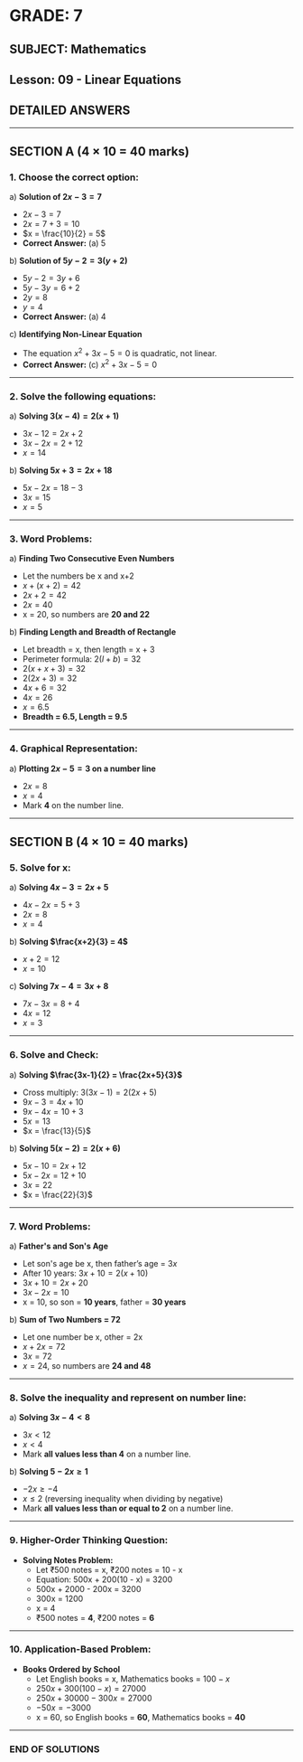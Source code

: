 # **GRADE: 7**
## **SUBJECT: Mathematics**
## **Lesson: 09 - Linear Equations**
## **DETAILED ANSWERS**

---

## **SECTION A (4 × 10 = 40 marks)**

### **1. Choose the correct option:**

a) **Solution of $2x - 3 = 7$**
   - $2x - 3 = 7$
   - $2x = 7 + 3 = 10$
   - $x = \frac{10}{2} = 5$
   - **Correct Answer:** (a) 5

b) **Solution of $5y - 2 = 3(y + 2)$**
   - $5y - 2 = 3y + 6$
   - $5y - 3y = 6 + 2$
   - $2y = 8$
   - $y = 4$
   - **Correct Answer:** (a) 4

c) **Identifying Non-Linear Equation**
   - The equation $x^2 + 3x - 5 = 0$ is quadratic, not linear.
   - **Correct Answer:** (c) $x^2 + 3x - 5 = 0$

---

### **2. Solve the following equations:**

a) **Solving $3(x - 4) = 2(x + 1)$**
   - $3x - 12 = 2x + 2$
   - $3x - 2x = 2 + 12$
   - $x = 14$

b) **Solving $5x + 3 = 2x + 18$**
   - $5x - 2x = 18 - 3$
   - $3x = 15$
   - $x = 5$

---

### **3. Word Problems:**

a) **Finding Two Consecutive Even Numbers**
   - Let the numbers be x and x+2
   - $x + (x+2) = 42$
   - $2x + 2 = 42$
   - $2x = 40$
   - x = 20, so numbers are **20 and 22**

b) **Finding Length and Breadth of Rectangle**
   - Let breadth = x, then length = x + 3
   - Perimeter formula: $2(l + b) = 32$
   - $2(x + x+3) = 32$
   - $2(2x+3) = 32$
   - $4x + 6 = 32$
   - $4x = 26$
   - $x = 6.5$
   - **Breadth = 6.5, Length = 9.5**

---

### **4. Graphical Representation:**

a) **Plotting $2x - 5 = 3$ on a number line**
   - $2x = 8$
   - $x = 4$
   - Mark **4** on the number line.

---

## **SECTION B (4 × 10 = 40 marks)**

### **5. Solve for x:**

a) **Solving $4x - 3 = 2x + 5$**
   - $4x - 2x = 5 + 3$
   - $2x = 8$
   - $x = 4$

b) **Solving $\frac{x+2}{3} = 4$**
   - $x + 2 = 12$
   - $x = 10$

c) **Solving $7x - 4 = 3x + 8$**
   - $7x - 3x = 8 + 4$
   - $4x = 12$
   - $x = 3$

---

### **6. Solve and Check:**

a) **Solving $\frac{3x-1}{2} = \frac{2x+5}{3}$**
   - Cross multiply: $3(3x-1) = 2(2x+5)$
   - $9x - 3 = 4x + 10$
   - $9x - 4x = 10 + 3$
   - $5x = 13$
   - $x = \frac{13}{5}$

b) **Solving $5(x - 2) = 2(x + 6)$**
   - $5x - 10 = 2x + 12$
   - $5x - 2x = 12 + 10$
   - $3x = 22$
   - $x = \frac{22}{3}$

---

### **7. Word Problems:**

a) **Father's and Son's Age**
   - Let son's age be x, then father’s age = $3x$
   - After 10 years: $3x + 10 = 2(x + 10)$
   - $3x + 10 = 2x + 20$
   - $3x - 2x = 10$
   - x = 10, so son = **10 years**, father = **30 years**

b) **Sum of Two Numbers = 72**
   - Let one number be x, other = 2x
   - $x + 2x = 72$
   - $3x = 72$
   - $x = 24$, so numbers are **24 and 48**

---

### **8. Solve the inequality and represent on number line:**

a) **Solving $3x - 4 < 8$**
   - $3x < 12$
   - $x < 4$
   - Mark **all values less than 4** on a number line.

b) **Solving $5 - 2x \geq 1$**
   - $-2x \geq -4$
   - $x \leq 2$ (reversing inequality when dividing by negative)
   - Mark **all values less than or equal to 2** on a number line.

---

### **9. Higher-Order Thinking Question:**
- **Solving Notes Problem:**
   - Let ₹500 notes = x, ₹200 notes = 10 - x
   - Equation: 500x + 200(10 - x) = 3200
   - 500x + 2000 - 200x = 3200
   - 300x = 1200
   - x = 4
   - ₹500 notes = **4**, ₹200 notes = **6**

---

### **10. Application-Based Problem:**
- **Books Ordered by School**
   - Let English books = x, Mathematics books = $100 - x$
   - $250x + 300(100 - x) = 27000$
   - $250x + 30000 - 300x = 27000$
   - $-50x = -3000$
   - x = 60, so English books = **60**, Mathematics books = **40**

---

### **END OF SOLUTIONS**

